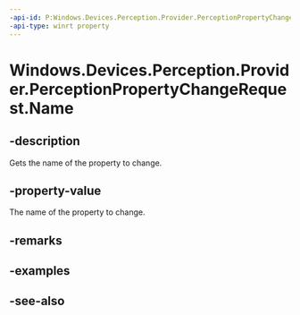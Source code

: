 ```yaml
---
-api-id: P:Windows.Devices.Perception.Provider.PerceptionPropertyChangeRequest.Name
-api-type: winrt property
---
```


<!-- Property syntax
public string Name { get; }
-->

# Windows.Devices.Perception.Provider.PerceptionPropertyChangeRequest.Name

## -description
Gets the name of the property to change.

## -property-value
The name of the property to change.

## -remarks

## -examples

## -see-also
